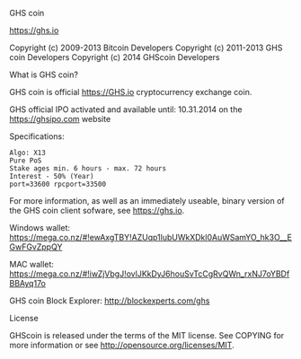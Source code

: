 GHS coin

https://ghs.io

Copyright (c) 2009-2013 Bitcoin Developers Copyright (c) 2011-2013 GHS coin Developers Copyright (c) 2014 GHScoin Developers

What is GHS coin?

GHS coin is official https://GHS.io cryptocurrency exchange coin.

GHS official IPO activated and available until: 10.31.2014 on the https://ghsipo.com website

Specifications:

    Algo: X13
    Pure PoS
    Stake ages min. 6 hours - max. 72 hours
    Interest - 50% (Year)
    port=33600 rpcport=33500

For more information, as well as an immediately useable, binary version of the GHS coin client sofware, see https://ghs.io.

Windows wallet: https://mega.co.nz/#!ewAxgTBY!AZUqp1lubUWkXDkl0AuWSamYO_hk3O__EGwFGvZppQY

MAC wallet: https://mega.co.nz/#!iwZjVbgJ!ovlJKkDyJ6houSvTcCgRvQWn_rxNJ7oYBDfBBAyq17o

GHS coin Block Explorer: http://blockexperts.com/ghs

License

GHScoin is released under the terms of the MIT license. See COPYING for more information or see http://opensource.org/licenses/MIT.

